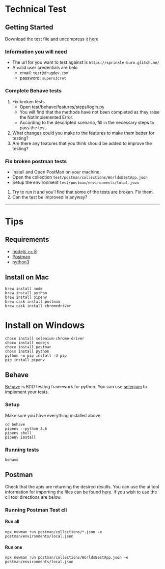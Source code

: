 # Technical Test

## Getting Started

Download the test file and uncompress it [here](https://cdn.glitch.com/cd885eee-f9d0-40ff-b200-f8b9553ca169%2Ftest.zip?1533120666668)

### Information you will need

- The url for you want to test against is `https://sprinkle-burn.glitch.me/`
- A valid user credentials are belo
  - email: `test@drugdev.com`
  - password: `supers3cret`

### Complete Behave tests

1.  Fix broken tests
    - Open test/behave/features/steps/login.py
    - You will find that the methods have not been completed as they raise the NotImplemented Error.
    - According to the descripted scenario, fill in the necessary steps to pass the test.
2.  What changes could you make to the features to make them better for testing?
3.  Are there any features that you think should be added to improve the testing?

### Fix broken postman tests

- Install and Open PostMan on your machine.
- Open the collection `test/postman/collections/WorldsBestApp.json`
- Setup the environment `test/postman/environments/local.json`

1.  Try to run it and you'l find that some of the tests are broken. Fix them.
2.  Can the test be improved in anyway?

---

# Tips

## Requirements

- [nodejs >= 8](https://nodejs.org/en/)
- [Postman](https://www.getpostman.com/)
- [python3](https://www.python.org/)

## Install on Mac

```
brew install node
brew install python
brew install pipenv
brew cask install postman
brew cask install chromedriver
```

# Install on Windows

```
choco install selenium-chrome-driver
choco install nodejs
choco install postman
choco install python
python -m pip install -U pip
pip install pipenv
```

## Behave

[Behave](https://behave.readthedocs.io/en/latest/) is BDD testing framework for python. You can
use [selenium](http://selenium-python.readthedocs.io/) to implement your tests.

### Setup

Make sure you have everything installed above

```
cd behave
pipenv --python 3.6
pipenv shell
pipenv install
```

### Running tests

`behave`

## Postman

Check that the apis are returning the desired results. You can use the ui tool information for importing the files can be found [here](https://www.getpostman.com/docs/v6/postman/collections/data_formats). If you wish to use the cli
tool directions are below.

### Running Postman Test cli

#### Run all

`npx newman run postman/collections/*.json -e postman/environments/local.json`

#### Run one

`npx newman run postman/collections/WorldsBestApp.json -e postman/environments/local.json`

